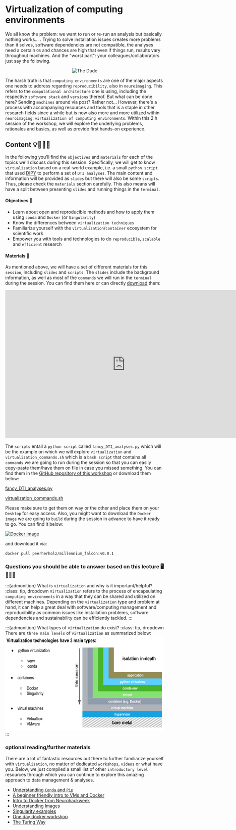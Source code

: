 # Virtualization of computing environments

We all know the problem: we want to run or re-run an analysis but basically nothing works... . Trying to solve installation issues creates more problems than it solves, software dependencies are not compatible, the analyses need a certain `OS` and chances are high that even if things run, results vary throughout machines. And the "worst part": your colleagues/collaborators just say the following.

<center>
<img src="https://memegenerator.net/img/instances/65914940.jpg" alt="The Dude" style="height: 200px;">
</center>

The harsh truth is that `computing environments` are one of the major aspects one needs to address regarding `reproducibility`, also in `neuroimaging`. This refers to the `computational architecture` one is using, including the respective `software stack` and `versions` thereof. But what can be done here? Sending `machines` around via post? Rather not... However, there's a process with accompanying resources and tools that is a staple in other research fields since a while but is now also more and more utilized within `neuroimaging`: `virtualization of computing environments`. Within this 2 h session of the workshop, we will explore the underlying problems, rationales and basics, as well as provide first hands-on experience. 

## Content 💡👩🏽‍🏫  

In the following you'll find the `objectives` and `materials` for each of the topics we'll discuss during this session. Specifically, we will get to know `virtualization` based on a real-world example, i.e. a small `python script` that used [DIPY]() to perform a set of `DTI analyses`. The main content and information will be provided as `slides` but there will also be some `scripts`. Thus, please check the `materials` section carefully. This also means will have a split between presenting `slides` and running things in the `terminal`.    

#### Objectives 📍
- Learn about open and reproducible methods and how to apply them using `conda` and `Docker` (or `Singularity`)
- Know the differences between `virtualization techniques`
- Familiarize yourself with the `virtualization`/`container` ecosystem for scientific work
- Empower you with tools and technologies to do `reproducible`, `scalable` and `efficient` research


#### Materials 📓

As mentioned above, we will have a set of different materials for this `session`, including `slides` and `scripts`. The `slides` include the background information, as well as most of the `commands` we will run in the `terminal` during the session. You can find them here or can directly [download](https://docs.google.com/presentation/d/13Wq8LFcnRaLWkRRsVnbP_-CuZKdVMTqnVT9AZ3JGAH0/present?usp=sharing) them:

<iframe src="https://docs.google.com/presentation/d/e/2PACX-1vSFdOfErZwUlLALrpvYAoisxjmX46Sk_WlJsBMgnUgyyCHkjGfG8m0IeeUk3dNZxuUnh5wAArmiiuL3/embed?start=false&loop=false&delayms=3000" frameborder="0" width="760" height="469" allowfullscreen="true" mozallowfullscreen="true" webkitallowfullscreen="true"></iframe>

The `scripts` entail a `python script` called `fancy_DTI_analyses.py` which will be the example on which we will explore `virtualization` and `virtualization_commands.sh` which is a `bash script` that contains all `commands` we are going to run during the session so that you can easily copy-paste them/have them on file in case you missed something. You can find them in the [GitHub repository of this workshop](https://github.com/ReproNim/DGPA_workshop_2022/tree/main/workshop/basics/scripts_virtualization) or download them below:

[fancy_DTI_analyses.py](https://www.dropbox.com/s/r262fhsudso10qv/fancy_DTI_analyzes.py?dl=1)

[virtualization_commands.sh](https://www.dropbox.com/s/d1ntvquhdosndkh/virtualization_commands.sh?dl=1)

Please make sure to get them on way or the other and place them on your `Desktop` for easy access. Also, you might want to download the `Docker image` we are going to `build` during the session in advance to have it ready to go. You can find it below:

[![Docker image](https://img.shields.io/docker/pulls/peerherholz/millennium_falcon)](https://hub.docker.com/r/peerherholz/millennium_falcon)

and download it via:

```
docker pull peerherholz/millennium_falcon:v0.0.1
```

### Questions you should be able to answer based on this lecture 🖥️✍🏽📖

:::{admonition} What is `virtualization` and why is it important/helpful?
:class: tip, dropdown
`Virtualization` refers to the process of encapsulating `computing environments` in a way that they can be shared and utilized on different machines. Depending on the `virtualization` type and problem at hand, it can help a great deal with software/computing management and reproducibility as common issues like installation problems, software dependencies and sustainability can be efficiently tackled.
:::

:::{admonition} What types of `virtualization` do exist?
:class: tip, dropdown
There are `three main levels` of `virtualization` as summarized below:
<img src="https://raw.githubusercontent.com/ReproNim/DGPA_workshop_2022/main/workshop/static/virtualization_levels.png" alt="Virtualization Levels" style="height: 300px;">
:::


### optional reading/further materials

There are a lot of fantastic resources out there to further familiarize yourself with `virtualization`, no matter of dedicated `workshops`, `videos` or what have you. Below, we just compiled a small list of other `introductory level` resources through which you can continue to explore this amazing approach to data management & analyses.

- [Understanding `Conda` and `Pip`](https://www.anaconda.com/blog/understanding-conda-and-pip)
- [A beginner friendly intro to VMs and Docker](https://www.freecodecamp.org/news/a-beginner-friendly-introduction-to-containers-vms-and-docker-79a9e3e119b/#.3giab6wvo)
- [Intro to Docker from Neurohackweek](https://neurohackweek.github.io/docker-for-scientists/)
- [Understanding Images](https://code.tutsplus.com/tutorials/docker-from-the-ground-up-understanding-images--cms-28165)
- [Singularity examples](http://singularity.lbl.gov/tutorials)
- [One day docker workshop](https://github.com/PeerHerholz/docker_workshop)
- [The Turing Way](https://the-turing-way.netlify.app/welcome.html)
